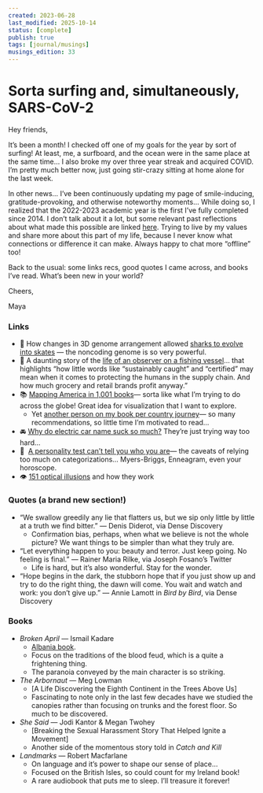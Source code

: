 ```yaml
---
created: 2023-06-28
last_modified: 2025-10-14
status: [complete]
publish: true
tags: [journal/musings]
musings_edition: 33
---
```


# Sorta surfing and, simultaneously, SARS-CoV-2

Hey friends,

It’s been a month! I checked off one of my goals for the year by sort of surfing! At least, me, a surfboard, and the ocean were in the same place at the same time… I also broke my over three year streak and acquired COVID. I’m pretty much better now, just going stir-crazy sitting at home alone for the last week.

In other news… I’ve been continuously updating my page of smile-inducing, gratitude-provoking, and otherwise noteworthy moments... While doing so, I realized that the 2022-2023 academic year is the first I’ve fully completed since 2014. I don’t talk about it a lot, but some relevant past reflections about what made this possible are linked [here](2020-11-20-MM00-november-2020.md). Trying to live by my values and share more about this part of my life, because I never know what connections or difference it can make. Always happy to chat more “offline” too!

Back to the usual: some links recs, good quotes I came across, and books I’ve read. What’s been new in your world?

Cheers,

Maya

### Links

- 🦈 How changes in 3D genome arrangement allowed [sharks to evolve into skates](https://www.quantamagazine.org/how-3d-changes-in-the-genome-turned-sharks-into-skates-20230530/?mc_cid=32f1b382db&mc_eid=3f1e34114c) — the noncoding genome is so very powerful.
- 🎣 A daunting story of the [life of an observer on a fishing vessel](https://civileats.com/2023/05/23/the-true-cost-of-tuna-marine-observers-dying-at-sea/)… that highlights “how little words like “sustainably caught” and “certified” may mean when it comes to protecting the humans in the supply chain. And how much grocery and retail brands profit anyway.”
- 📚 [Mapping America in 1,001 books](https://www.latimes.com/opinion/story/2023-05-28/american-novels-1001-literary-geography-map-states?utm_source=Sailthru&utm_medium=email&utm_campaign=Lit%20Hub%20Weekly:%20May%2030-June%202%2C%202023&utm_term=lithub_weekly_master_list)— sorta like what I’m trying to do across the globe! Great idea for visualization that I want to explore.
    - Yet [another person on my book per country journey](https://bookmarked.substack.com/?utm_source=DenseDiscovery-244)— so many recommendations, so little time I’m motivated to read…
- 🚘 [Why do electric car name suck so much?](https://www.bloomberg.com/news/articles/2023-06-01/who-names-electric-cars-these-are-the-worst?cmpid=BBD060323_GREENDAILY&utm_medium=email&utm_source=newsletter&utm_term=230603&utm_campaign=greendaily#xj4y7vzkg)  They’re just trying way too hard…
- 👤  [A personality test can’t tell you who you are](https://www.vox.com/even-better/23743836/personality-test-identity-myers-briggs-horoscope-love-language)— the caveats of relying too much on categorizations… Myers-Briggs, Enneagram, even your horoscope.
- 👁️ [151 optical illusions](https://michaelbach.de/ot/?utm_source=DenseDiscovery-244) and how they work

### Quotes (a brand new section!)

- “We swallow greedily any lie that flatters us, but we sip only little by little at a truth we find bitter.” — Denis Diderot, via Dense Discovery
    - Confirmation bias, perhaps, when what we believe is not the whole picture? We want things to be simpler than what they truly are.
- “Let everything happen to you: beauty and terror. Just keep going. No feeling is final.” — Rainer Maria Rilke, via Joseph Fosano’s Twitter
    - Life is hard, but it’s also wonderful. Stay for the wonder.
- “Hope begins in the dark, the stubborn hope that if you just show up and try to do the right thing, the dawn will come. You wait and watch and work: you don’t give up.”  — Annie Lamott in *Bird by Bird*, via Dense Discovery

### Books

- *Broken April* — Ismail Kadare
    - [Albania book](albania.md).
    - Focus on the traditions of the blood feud, which is a quite a frightening thing.
    - The paranoia conveyed by the main character is so striking.
- *The Arbornaut* — Meg Lowman
    - [A Life Discovering the Eighth Continent in the Trees Above Us]
    - Fascinating to note only in the last few decades have we studied the canopies rather than focusing on trunks and the forest floor. So much to be discovered.
- *She Said* — Jodi Kantor & Megan Twohey
    - [Breaking the Sexual Harassment Story That Helped Ignite a Movement]
    - Another side of the momentous story told in *Catch and Kill*
- *Landmarks* — Robert Macfarlane
    - On language and it’s power to shape our sense of place…
    - Focused on the British Isles, so could count for my Ireland book!
    - A rare audiobook that puts me to sleep. I’ll treasure it forever!
